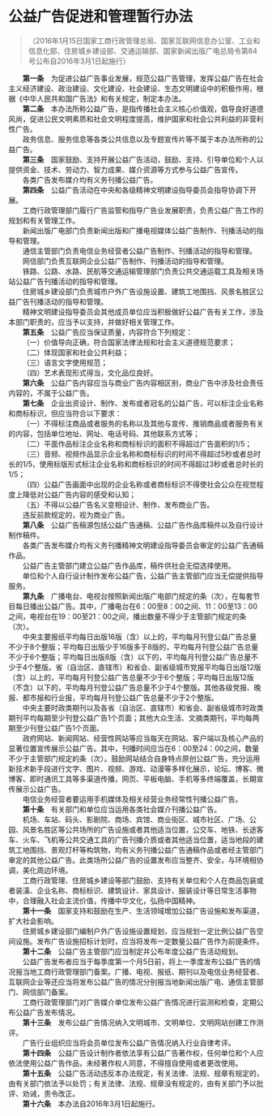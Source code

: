 # 公益广告促进和管理暂行办法   
> （2016年1月15日国家工商行政管理总局、国家互联网信息办公室、工业和信息化部、住房城乡建设部、交通运输部、国家新闻出版广电总局令第84号公布自2016年3月1日起施行）   

&emsp;&emsp;**<span id="一">第一条</span>**&emsp;为促进公益广告事业发展，规范公益广告管理，发挥公益广告在社会主义经济建设、政治建设、文化建设、社会建设、生态文明建设中的积极作用，根据《中华人民共和国广告法》和有关规定，制定本办法。   
&emsp;&emsp;**<span id="二">第二条</span>**&emsp;本办法所称公益广告，是指传播社会主义核心价值观，倡导良好道德风尚，促进公民文明素质和社会文明程度提高，维护国家和社会公共利益的非营利性广告。   
&emsp;&emsp;政务信息、服务信息等各类公共信息以及专题宣传片等不属于本办法所称的公益广告。   
&emsp;&emsp;**<span id="三">第三条</span>**&emsp;国家鼓励、支持开展公益广告活动，鼓励、支持、引导单位和个人以提供资金、技术、劳动力、智力成果、媒介资源等方式参与公益广告宣传。   
&emsp;&emsp;各类广告发布媒介均有义务刊播公益广告。   
&emsp;&emsp;**<span id="四">第四条</span>**&emsp;公益广告活动在中央和各级精神文明建设指导委员会指导协调下开展。   
&emsp;&emsp;工商行政管理部门履行广告监管和指导广告业发展职责，负责公益广告工作的规划和有关管理工作。   
&emsp;&emsp;新闻出版广电部门负责新闻出版和广播电视媒体公益广告制作、刊播活动的指导和管理。   
&emsp;&emsp;通信主管部门负责电信业务经营者公益广告制作、刊播活动的指导和管理。   
&emsp;&emsp;网信部门负责互联网企业公益广告制作、刊播活动的指导和管理。   
&emsp;&emsp;铁路、公路、水路、民航等交通运输管理部门负责公共交通运载工具及相关场站公益广告刊播活动的指导和管理。   
&emsp;&emsp;住房城乡建设部门负责城市户外广告设施设置、建筑工地围挡、风景名胜区公益广告刊播活动的指导和管理。   
&emsp;&emsp;精神文明建设指导委员会其他成员单位应当积极做好公益广告有关工作，涉及本部门职责的，应当予以支持，并做好相关管理工作。   
&emsp;&emsp;**<span id="五">第五条</span>**&emsp;公益广告应当保证质量，内容符合下列规定：   
&emsp;&emsp;（一）价值导向正确，符合国家法律法规和社会主义道德规范要求；   
&emsp;&emsp;（二）体现国家和社会公共利益；   
&emsp;&emsp;（三）语言文字使用规范；   
&emsp;&emsp;（四）艺术表现形式得当，文化品位良好。   
&emsp;&emsp;**<span id="六">第六条</span>**&emsp;公益广告内容应当与商业广告内容相区别，商业广告中涉及社会责任内容的，不属于公益广告。   
&emsp;&emsp;**<span id="七">第七条</span>**&emsp;企业出资设计、制作、发布或者冠名的公益广告，可以标注企业名称和商标标识，但应当符合以下要求：   
&emsp;&emsp;（一）不得标注商品或者服务的名称以及其他与宣传、推销商品或者服务有关的内容，包括单位地址、网址、电话号码、其他联系方式等；   
&emsp;&emsp;（二）平面作品标注企业名称和商标标识的面积不得超过广告面积的1/5；   
&emsp;&emsp;（三）音频、视频作品显示企业名称和商标标识的时间不得超过5秒或者总时长的1/5，使用标版形式标注企业名称和商标标识的时间不得超过3秒或者总时长的1/5；   
&emsp;&emsp;（四）公益广告画面中出现的企业名称或者商标标识不得使社会公众在视觉程度上降低对公益广告内容的感受和认知；   
&emsp;&emsp;（五）不得以公益广告名义变相设计、制作、发布商业广告。   
&emsp;&emsp;违反前款规定的，视为商业广告。   
&emsp;&emsp;**<span id="八">第八条</span>**&emsp;公益广告稿源包括公益广告通稿、公益广告作品库稿件以及自行设计制作稿件。   
&emsp;&emsp;各类广告发布媒介均有义务刊播精神文明建设指导委员会审定的公益广告通稿作品。   
&emsp;&emsp;公益广告主管部门建立公益广告作品库，稿件供社会无偿选择使用。   
&emsp;&emsp;单位和个人自行设计制作发布公益广告，公益广告主管部门应当无偿提供指导服务。   
&emsp;&emsp;**<span id="九">第九条</span>**&emsp;广播电台、电视台按照新闻出版广电部门规定的条（次），在每套节目每日播出公益广告。其中，广播电台在6：00至8：00之间、11：00至13：00之间，电视台在19：00至21：00之间，播出数量不得少于主管部门规定的条（次）。   
&emsp;&emsp;中央主要报纸平均每日出版16版（含）以上的，平均每月刊登公益广告总量不少于8个整版；平均每日出版少于16版多于8版的，平均每月刊登公益广告总量不少于6个整版；平均每日出版8版（含）以下的，平均每月刊登公益广告总量不少于4个整版。省（自治区、直辖市）和省会、副省级城市党报平均每日出版12版（含）以上的，平均每月刊登公益广告总量不少于6个整版；平均每日出版12版（不含）以下的，平均每月刊登公益广告总量不少于4个整版。其他各级党报、晚报、都市报和行业报，平均每月刊登公益广告总量不少于2个整版。   
&emsp;&emsp;中央主要时政类期刊以及各省（自治区、直辖市）和省会、副省级城市时政类期刊平均每期至少刊登公益广告1个页面；其他大众生活、文摘类期刊，平均每两期至少刊登公益广告1个页面。   
&emsp;&emsp;政府网站、新闻网站、经营性网站等应当每天在网站、客户端以及核心产品的显著位置宣传展示公益广告。其中，刊播时间应当在6：00至24：00之间，数量不少于主管部门规定的条（次）。鼓励网站结合自身特点原创公益广告，充分运用新技术新手段进行文字、图片、视频、游戏、动漫等多样化展示，论坛、博客、微博客、即时通讯工具等多渠道传播，网页、平板电脑、手机等多终端覆盖，长期宣传展示公益广告。   
&emsp;&emsp;电信业务经营者要运用手机媒体及相关经营业务经常性刊播公益广告。   
&emsp;&emsp;**<span id="十">第十条</span>**&emsp;有关部门和单位应当运用各类社会媒介刊播公益广告。   
&emsp;&emsp;机场、车站、码头、影剧院、商场、宾馆、商业街区、城市社区、广场、公园、风景名胜区等公共场所的广告设施或者其他适当位置，公交车、地铁、长途客车、火车、飞机等公共交通工具的广告刊播介质或者其他适当位置，适当地段的建筑工地围挡、景观灯杆等构筑物，均有义务刊播公益广告通稿作品或者经主管部门审定的其他公益广告。此类场所公益广告的设置发布应当整齐、安全，与环境相协调，美化周边环境。   
&emsp;&emsp;工商行政管理、住房城乡建设等部门鼓励、支持有关单位和个人在商品包装或者装潢、企业名称、商标标识、建筑设计、家具设计、服装设计等日常生活事物中，合理融入社会主流价值，传播中华文化，弘扬中国精神。   
&emsp;&emsp;**<span id="十一">第十一条</span>**&emsp;国家支持和鼓励在生产、生活领域增加公益广告设施和发布渠道，扩大社会影响。   
&emsp;&emsp;住房城乡建设部门编制户外广告设施设置规划，应当规划一定比例公益广告空间设施。发布广告设施招标计划时，应当将发布一定数量公益广告作为前提条件。   
&emsp;&emsp;**<span id="十二">第十二条</span>**&emsp;公益广告主管部门应当制定并公布年度公益广告活动规划。   
&emsp;&emsp;公益广告发布者应当于每季度第一个月5日前，将上一季度发布公益广告的情况报当地工商行政管理部门备案。广播、电视、报纸、期刊以及电信业务经营者、互联网企业等还应当将发布公益广告的情况分别报当地新闻出版广电、通信主管部门、网信部门备案。   
&emsp;&emsp;工商行政管理部门对广告媒介单位发布公益广告情况进行监测和检查，定期公布公益广告发布情况。   
&emsp;&emsp;**<span id="十三">第十三条</span>**&emsp;发布公益广告情况纳入文明城市、文明单位、文明网站创建工作测评。   
&emsp;&emsp;广告行业组织应当将会员单位发布公益广告情况纳入行业自律考评。   
&emsp;&emsp;**<span id="十四">第十四条</span>**&emsp;公益广告设计制作者依法享有公益广告著作权，任何单位和个人应依法使用公益广告作品，未经著作权人同意，不得擅自使用或者更改使用。   
&emsp;&emsp;**<span id="十五">第十五条</span>**&emsp;公益广告活动违反本办法规定，有关法律、法规、规章有规定的，由有关部门依法予以处罚；有关法律、法规、规章没有规定的，由有关部门予以批评、劝诫，责令改正。   
&emsp;&emsp;**<span id="十六">第十六条</span>**&emsp;本办法自2016年3月1日起施行。
&emsp;&emsp;
